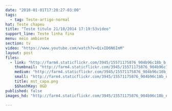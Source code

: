 ```yaml
---
date: "2010-01-01T17:20:27-03:00"
tags:
  - tag: Teste-artigo-normal
hat: Teste chapeu
title: "Teste titulo 21/10/2014 17:19:53video"
support_line: Teste linha fina
menu: meio ambiente
section: tv
video: "https://www.youtube.com/watch?v=QixID6N6ImM"
layout: post
files:
  - link: "http://farm4.staticflickr.com/3945/15571175876_904b96c18b_b.jpg"
    thumbnail: "http://farm4.staticflickr.com/3945/15571175876_904b96c18b_t.jpg"
    medium: "http://farm4.staticflickr.com/3945/15571175876_904b96c18b_z.jpg"
    small: "http://farm4.staticflickr.com/3945/15571175876_904b96c18b_n.jpg"
    title: mst_capa.png
    $$hashKey: 0GD
published: false
images_hd: "http://farm4.staticflickr.com/3945/15571175876_904b96c18b_n.jpg"

---
```

